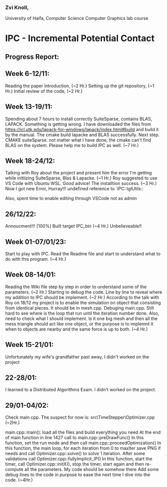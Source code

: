 ### Zvi Knoll,
University of Haifa, Computer Science
Computer Graphics lab course

# IPC - Incremental Potential Contact

## Progress Report:
## Week 6-12/11:
Reading the paper introduction, (~2 Hr.)
Setting up the git repository, (~1 Hr.)
Initial review of the code, (~2 Hr.)

## Week 13-19/11:
Spending about 7 hours to install correctly SuiteSparse, contains BLAS, LAPACK.
Something is getting wrong. I have downloaded the files from https://icl.utk.edu/lapack-for-windows/lapack/index.html#build and build it by the manual. The cmake build lapacke and BLAS successfully.
Next step. CMAKE suiteSparse. not matter what I have done, the cmake can't find BLAS on the system.
Please help me to build IPC as well. (~7 Hr.)

## Week 18-24/12:
Talking with Roy about the project and present him the error I'm getting while initlizing SuiteSparse, Blas & Lapacke. (~1 Hr.)
Roy suggested to use VS Code with Ubuntu WSL.
Good advice! The installtion success. (~3 Hr.)
Now I got new Error, Hurray!!!
undefined reference to `IPC::IglUtils::

Also, spent time to enable editing through VSCode not as admin

## 26/12/22:
Annoucment!!! [100%] Built target IPC_bin (~4 Hr.)
Unbelieveable!!

## Week 01-07/01/23:
Start to play with IPC. Read the Readme file and start to understand what to do with this program. (~4 Hr.)

## Week 08-14/01:
Reading the Wiki file step by step in order to understand some of the parameters. (~2 Hr.)
Starting to debug the code. Line by line to reveal where my addition to IPC should be implement. (~2 Hr.)
According to the talk with Roy on 18/12 my project is to enable the simulation on object that consisting from identical pieces.
It should be in mesh.cpp.
Debuging main.cpp. Still hard to see where is the loop that run until the iteration number done.
Also, need to check what I should implement. Is it one big mesh and then all the mess triangle should act like one object, or the purpose is to implemnt it when to objects are nearby and the same force is up to both. (~4 Hr.)

## Week 15-21/01:
Unfortunately my wife's grandfather past away, I didn't worked on the project

## 22-28/01:
I learned to a Distributed Algorithms Exam. I didn't worked on the project.

## 29/01-04/02:
Check main cpp.
The suspect for now is: src\TimeStepper\Optimizer.cpp (~2Hr.)

main.cpp::main(): load all the files and build everything you need
At the end of main function in line 1427 call to main.cpp::preDrawFunc()
In this function, set the run mode and then call main.cpp::proceedOptimization()
In this function, the main loop, for each iteration from 0 to maxIter save PNG if needs and call Optimizer.cpp::solve() to solve 1 iteration.
After some validations call Optimizer.cpp::fullyImplicit_IP()
In this function, start the timer, call Optimizer.cpp::initX(), stop the timer, start again and then re-compute all the parameters.
My code should be somehow there
Add some debug lines to the code in purpose to ease the next time I dive into the code. (~4Hr.)
